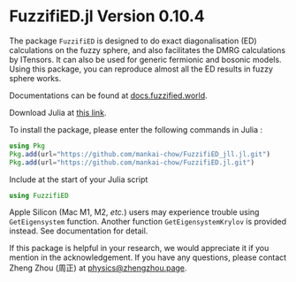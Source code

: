 # FuzzifiED.jl Version 0.10.4

The package `FuzzifiED` is designed to do exact diagonalisation (ED) calculations on the fuzzy sphere, and also facilitates the DMRG calculations by ITensors. It can also be used for generic fermionic and bosonic models. Using this package, you can reproduce almost all the ED results in fuzzy sphere works.

Documentations can be found at [docs.fuzzified.world](https://docs.fuzzified.world/).

Download Julia at [this link](https://julialang.org/downloads/). 

To install the package, please enter the following commands in Julia :
```julia
using Pkg
Pkg.add(url="https://github.com/mankai-chow/FuzzifiED_jll.jl.git")
Pkg.add(url="https://github.com/mankai-chow/FuzzifiED.jl.git")
```
Include at the start of your Julia script
```julia
using FuzzifiED
```

Apple Silicon (Mac M1, M2, _etc._) users may experience trouble using `GetEigensystem` function. Another function `GetEigensystemKrylov` is provided instead. See documentation for detail.

If this package is helpful in your research, we would appreciate it if you mention in the acknowledgement. If you have any questions, please contact Zheng Zhou (周正) at [physics@zhengzhou.page](mailto:physics@zhengzhou.page).
